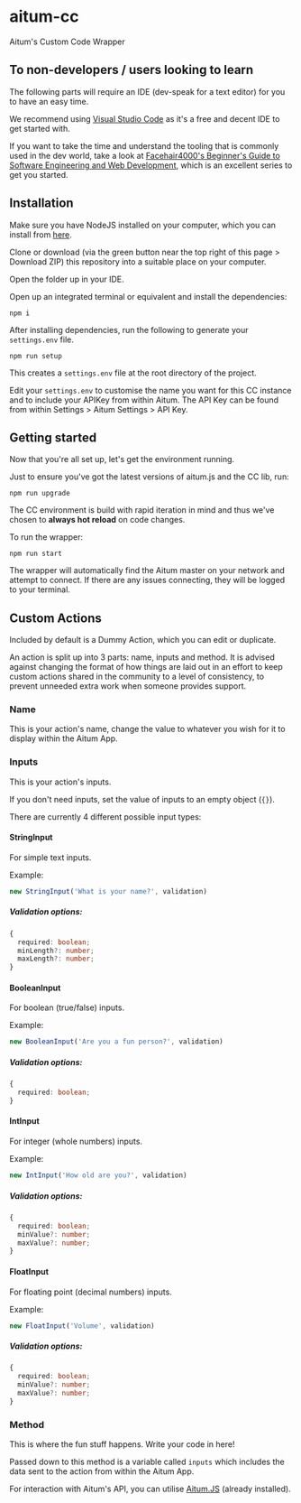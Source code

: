 # aitum-cc
Aitum's Custom Code Wrapper

## To non-developers / users looking to learn
The following parts will require an IDE (dev-speak for a text editor) for you to have an easy time.

We recommend using [Visual Studio Code](https://code.visualstudio.com/) as it's a free and decent IDE to get started with.

If you want to take the time and understand the tooling that is commonly used in the dev world, take a look at [Facehair4000's Beginner's Guide to Software Engineering and Web Development](https://www.youtube.com/watch?v=Wt47gSihb5s&list=PLJjxqjPti-LfbLhTs-XSNecyqBOtRB0fS), which is an excellent series to get you started.

## Installation
Make sure you have NodeJS installed on your computer, which you can install from [here](https://nodejs.org/en/).

Clone or download (via the green button near the top right of this page > Download ZIP) this repository into a suitable place on your computer.

Open the folder up in your IDE.

Open up an integrated terminal or equivalent and install the dependencies:
```
npm i
```

After installing dependencies, run the following to generate your `settings.env` file.
```
npm run setup
```
This creates a `settings.env` file at the root directory of the project.

Edit your `settings.env` to customise the name you want for this CC instance and to include your APIKey from within Aitum.
The API Key can be found from within Settings > Aitum Settings > API Key.

## Getting started

Now that you're all set up, let's get the environment running.

Just to ensure you've got the latest versions of aitum.js and the CC lib, run:
```
npm run upgrade
```

The CC environment is build with rapid iteration in mind and thus we've chosen to **always hot reload** on code changes.

To run the wrapper:
```
npm run start
```

The wrapper will automatically find the Aitum master on your network and attempt to connect.
If there are any issues connecting, they will be logged to your terminal.

## Custom Actions

Included by default is a Dummy Action, which you can edit or duplicate.

An action is split up into 3 parts: name, inputs and method.
It is advised against changing the format of how things are laid out in an effort to keep custom actions shared in the community to a level of consistency, to prevent unneeded extra work when someone provides support.

### Name
This is your action's name, change the value to whatever you wish for it to display within the Aitum App.

### Inputs
This is your action's inputs.

If you don't need inputs, set the value of inputs to an empty object (`{}`).

There are currently 4 different possible input types:

#### StringInput

For simple text inputs.

Example:

```ts
new StringInput('What is your name?', validation)
```

##### Validation options:
```ts
{
  required: boolean;
  minLength?: number;
  maxLength?: number;
}
```


#### BooleanInput

For boolean (true/false) inputs.

Example:

```ts
new BooleanInput('Are you a fun person?', validation)
```

##### Validation options:
```ts
{
  required: boolean;
}
```


#### IntInput
For integer (whole numbers) inputs.

Example:

```ts
new IntInput('How old are you?', validation)
```

##### Validation options:
```ts
{
  required: boolean;
  minValue?: number;
  maxValue?: number;
}
```


#### FloatInput
For floating point (decimal numbers) inputs.

Example:

```ts
new FloatInput('Volume', validation)
```

##### Validation options:
```ts
{
  required: boolean;
  minValue?: number;
  maxValue?: number;
}
```





### Method
This is where the fun stuff happens. Write your code in here!

Passed down to this method is a variable called `inputs` which includes the data sent to the action from within the Aitum App.

For interaction with Aitum's API, you can utilise [Aitum.JS](https://www.npmjs.com/package/aitum.js) (already installed).
